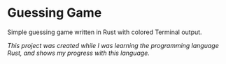 # Guessing Game

Simple guessing game written in Rust with colored Terminal output.

_This project was created while I was learning the programming language Rust, and shows my progress with this language._
